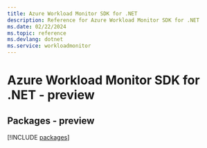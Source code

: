 ```yaml
---
title: Azure Workload Monitor SDK for .NET
description: Reference for Azure Workload Monitor SDK for .NET
ms.date: 02/22/2024
ms.topic: reference
ms.devlang: dotnet
ms.service: workloadmonitor
---
```

# Azure Workload Monitor SDK for .NET - preview
## Packages - preview
[!INCLUDE [packages](workload-monitor-index.md)]
